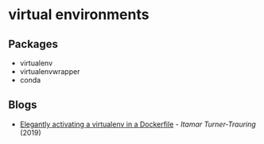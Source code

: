 # virtual environments

## Packages

* virtualenv
* virtualenvwrapper
* conda

## Blogs

* [Elegantly activating a virtualenv in a Dockerfile](https://pythonspeed.com/articles/activate-virtualenv-dockerfile/) - _Itamar Turner-Trauring_ \(2019\)

